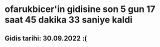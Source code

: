 # ofarukbicer'in gidisine son 5 gun 17 saat 45 dakika 33 saniye kaldi

## Gidis tarihi: 30.09.2022 :(
